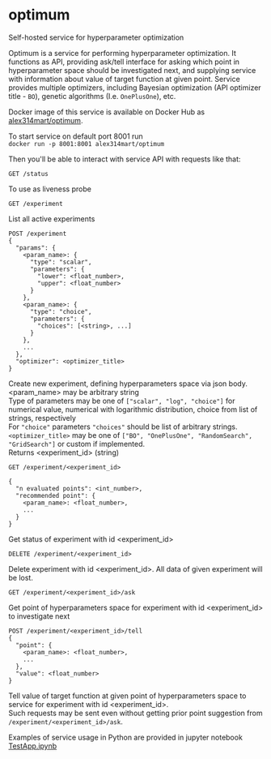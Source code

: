 # optimum
Self-hosted service for hyperparameter optimization

Optimum is a service for performing hyperparameter optimization.
It functions as API, providing ask/tell interface for asking which point in hyperparameter space should be investigated next,
and supplying service with information about value of target function at given point.
Service provides multiple optimizers, including Bayesian optimization (API optimizer title - `BO`),
genetic algorithms (I.e. `OnePlusOne`), etc.

Docker image of this service is available on Docker Hub as [alex314mart/optimum](https://hub.docker.com/r/alex314mart/optimum).

To start service on default port 8001 run<br>
`docker run -p 8001:8001 alex314mart/optimum`

Then you'll be able to interact with service API with requests like that:

```
GET /status
```
To use as liveness probe

```
GET /experiment
```
List all active experiments

```
POST /experiment
{
  "params": {
    <param_name>: {
      "type": "scalar",
      "parameters": {
        "lower": <float_number>,
        "upper": <float_number>
      }
    },
    <param_name>: {
      "type": "choice",
      "parameters": {
        "choices": [<string>, ...]
      }
    },
    ...
  },
  "optimizer": <optimizer_title>
}
```
Create new experiment, defining hyperparameters space via json body.<br>
<param_name> may be arbitrary string<br>
Type of parameters may be one of `["scalar", "log", "choice"]` for numerical value, numerical with logarithmic distribution, choice from list of strings, respectively<br>
For `"choice"` parameters `"choices"` should be list of arbitrary strings.<br>
`<optimizer_title>` may be one of `["BO", "OnePlusOne", "RandomSearch", "GridSearch"]` or custom if implemented.<br>
Returns <experiment_id> (string)

```
GET /experiment/<experiment_id>
```
```
{
  "n evaluated points": <int_number>,
  "recommended point": {
    <param_name>: <float_number>,
    ...
  }
}
```
Get status of experiment with id <experiment_id>

```
DELETE /experiment/<experiment_id>
```
Delete experiment with id <experiment_id>. All data of given experiment will be lost.

```
GET /experiment/<experiment_id>/ask
```
Get point of hyperparameters space for experiment with id <experiment_id> to investigate next

```
POST /experiment/<experiment_id>/tell
{
  "point": {
    <param_name>: <float_number>,
    ...
  },
  "value": <float_number>
}
```
Tell value of target function at given point of hyperparameters space to service for experiment with id <experiment_id>.<br>
Such requests may be sent even without getting prior point suggestion from `/experiment/<experiment_id>/ask`.

Examples of service usage in Python are provided in jupyter notebook [TestApp.ipynb](https://github.com/Alex314/optimum/blob/master/TestApp.ipynb)

